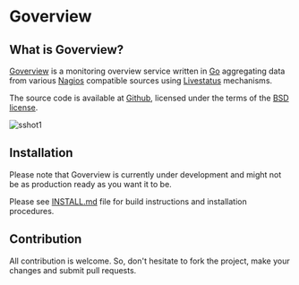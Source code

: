 Goverview
=========

What is Goverview?
------------------

[Goverview][0] is a monitoring overview service written in [Go][1] aggregating data from various [Nagios][2] compatible sources using [Livestatus][3] mechanisms.

The source code is available at [Github][0], licensed under the terms of the [BSD license][4].

![sshot1](https://cloud.githubusercontent.com/assets/598433/10692330/1c4d225a-7991-11e5-8ddd-a0f900dcb451.png)

Installation
------------

Please note that Goverview is currently under development and might not be as production ready as you want it to be.

Please see [INSTALL.md](INSTALL.md) file for build instructions and installation procedures.

Contribution
------------

All contribution is welcome. So, don't hesitate to fork the project, make your changes and submit pull requests.


[0]: https://github.com/vbatoufflet/goverview
[1]: https://golang.org/
[2]: https://www.nagios.org/
[3]: http://mathias-kettner.de/checkmk_livestatus.html
[4]: http://opensource.org/licenses/BSD-3-Clause
